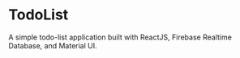 # TodoList
A simple todo-list application built with ReactJS, Firebase Realtime Database, and Material UI.
